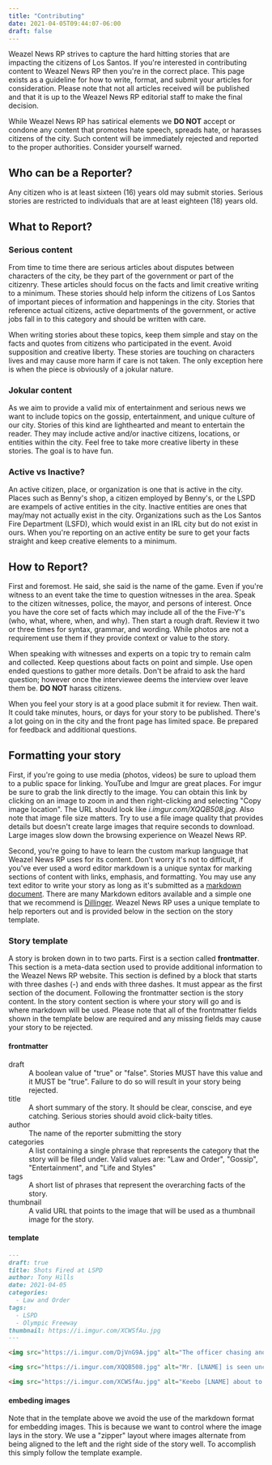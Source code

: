 ```yaml
---
title: "Contributing"
date: 2021-04-05T09:44:07-06:00
draft: false
---
```


Weazel News RP strives to capture the hard hitting stories that are impacting the citizens of Los Santos. If you're interested in contributing content to Weazel News RP then you're in the correct place. This page exists as a guideline for how to write, format, and submit your articles for consideration. Please note that not all articles received will be published and that it is up to the Weazel News RP editorial staff to make the final decision.

While Weazel News RP has satirical elements we **DO NOT** accept or condone any content that promotes hate speech, spreads hate, or harasses citizens of the city. Such content will be immediately rejected and reported to the proper authorities. Consider yourself warned.

## Who can be a Reporter?

Any citizen who is at least sixteen (16) years old may submit stories. Serious stories are restricted to individuals that are at least eighteen (18) years old.

## What to Report?

### Serious content

From time to time there are serious articles about disputes between characters of the city, be they part of the government or part of the citizenry. These articles should focus on the facts and limit creative writing to a minimum. These stories should help inform the citizens of Los Santos of important pieces of information and happenings in the city. Stories that reference actual citizens, active departments of the government, or active jobs fall in to this category and should be written with care. 

When writing stories about these topics, keep them simple and stay on the facts and quotes from citizens who participated in the event. Avoid supposition and creative liberty. These stories are touching on characters lives and may cause more harm if care is not taken. The only exception here is when the piece is obviously of a jokular nature.

### Jokular content

As we aim to provide a valid mix of entertainment and serious news we want to include topics on the gossip, entertainment, and unique culture of our city. Stories of this kind are lighthearted and meant to entertain the reader. They may include active and/or inactive citizens, locations, or entities within the city. Feel free to take more creative liberty in these stories. The goal is to have fun.


### Active vs Inactive?

An active citizen, place, or organization is one that is active in the city. Places such as Benny's shop, a citizen employed by Benny's, or the LSPD are exampels of active entities in the city. Inactive entities are ones that may/may not actually exist in the city. Organizations such as the Los Santos Fire Department (LSFD), which would exist in an IRL city but do not exist in ours. When you're reporting on an active entity be sure to get your facts straight and keep creative elements to a minimum. 

## How to Report?

First and foremost. He said, she said is the name of the game. Even if you're witness to an event take the time to question witnesses in the area. Speak to the citizen witnesses, police, the mayor, and persons of interest. Once you have the core set of facts which may include all of the the Five-Y's (who, what, where, when, and why). Then start a rough draft. Review it two or three times for syntax, grammar, and wording. While photos are not a requirement use them if they provide context or value to the story.

When speaking with witnesses and experts on a topic try to remain calm and collected. Keep questions about facts on point and simple. Use open ended questions to gather more details. Don't be afraid to ask the hard question; however once the interviewee deems the interview over leave them be. **DO NOT** harass citizens. 

When you feel your story is at a good place submit it for review. Then wait. It could take minutes, hours, or days for your story to be published. There's a lot going on in the city and the front page has limited space. Be prepared for feedback and additional questions. 

## Formatting your story

First, if you're going to use media (photos, videos) be sure to upload them to a public space for linking. YouTube and Imgur are great places. For imgur be sure to grab the link directly to the image. You can obtain this link by clicking on an image to zoom in and then right-clicking and selecting "Copy image location". The URL should look like _i.imgur.com/XQQB508.jpg_. Also note that image file size matters. Try to use a file image quality that provides details but doesn't create large images that require seconds to download. Large images slow down the browsing experience on Weazel News RP.

Second, you're going to have to learn the custom markup language that Weazel News RP uses for its content. Don't worry it's not to difficult, if you've ever used a word editor markdown is a unique syntax for marking sections of content with links, emphasis, and formatting. You may use any text editor to write your story as long as it's submitted as a [markdown document](https://www.markdownguide.org/getting-started/). There are many Markdown editors available and a simple one that we recommend is [Dillinger](https://dillinger.io/). Weazel News RP uses a unique template to help reporters out and is provided below in the section on the story template.

### Story template 

A story is broken down in to two parts. First is a section called **frontmatter**. This section is a meta-data section used to provide additional information to the Weazel News RP website. This section is defined by a block that starts with three dashes (-) and ends with three dashes. It must appear as the first section of the document. Following the frontmatter section is the story content. In the story content section is where your story will go and is where markdown will be used. Please note that all of the frontmatter fields shown in the template below are required and any missing fields may cause your story to be rejected.

#### frontmatter

<dl>
	<dt>draft<dt>
	<dd>A boolean value of "true" or "false". Stories MUST have this value and it MUST be "true". Failure to do so will result in your story being rejected.</dd>
	<dt>title<dt>
	<dd>A short summary of the story. It should be clear, conscise, and eye catching. Serious stories should avoid click-baity titles.</dd>
	<dt>author<dt>
	<dd>The name of the reporter submitting the story</dd>
	<dt>categories<dt>
	<dd>A list containing a single phrase that represents the category that the story will be filed under. Valid values are: "Law and Order", "Gossip", "Entertainment", and "Life and Styles"</dd>
	<dt>tags<dt>
	<dd>A short list of phrases that represent the overarching facts of the story.</dd>
	<dt>thumbnail<dt>
	<dd>A valid URL that points to the image that will be used as a thumbnail image for the story.</dd>
</dl> 

#### template

```markdown
---
draft: true
title: Shots Fired at LSPD
author: Tony Hills
date: 2021-04-05
categories:
  - Law and Order
tags:
  - LSPD
  - Olympic Freeway
thumbnail: https://i.imgur.com/XCWSfAu.jpg
---

<img src="https://i.imgur.com/DjVnG9A.jpg" alt="The officer chasing another suspect of the shooting after Keebo [LNAME] was receiving medical care" title="The officer chasing another suspect of the shooting after Keebo [LNAME] was receiving medical care" class="photo photo-left" /> Yesterday reports came in of shots being fired on or near the Olympic Freeway near the LSPD. Witnesses in the area stated that they were standing near the LSPD station building when up to six shots were heard coming from the direction of the freeway. Shortly thereafter officers were dispatched and came to investigate. During their investigation a vehicle pulled up to the front of the LSPD and a one Keebo [LNAME] approached the reporter on site and started to share a story about the LSPD. 

<img src="https://i.imgur.com/XQQB508.jpg" alt="Mr. [LNAME] is seen unconcsious in the vehicle after the officer opened fire" title="Here Mr. [LNAME] is seen unconcsious in the vehicle after the officer opened fire" class="photo photo-right" /> It was at this time that a cadet approached Mr. [LNAME] and asked him to stand down and surrender peacefully to the officers on site. Mr. [LNAME] then made way towards his vehicle and entered it despite repeated requests from the officer. Once in the vehicle the police officer drew his weapon and warned Mr. [LNAME] to step out of the vehicle. When Mr. [LNAME] refused to comply the officer fired a single shot into the vehicle severely wounding Mr. [LNAME]. 

<img src="https://i.imgur.com/XCWSfAu.jpg" alt="Keebo [LNAME] about to receive medical attention from EMS" title="Keebo [LNAME] about to receive medical attention from EMS" class="photo photo-left"/ > EMS was then called onto the scene and began to administer aid to the victim. Sources at the Pill Box reported that the patient made a speedy recovery after surgery to remove the bullet. When the officer, a new cadet to the Los Santos police force, who fired the shot was questioned by Weazel News, they stated that it wasn't intentional and that he chose the incorrect tool from his gear due to the confusing placement based on SOP (standard operating procedure). Weazel News reached out to Chief D. Taylor for comment on this story who had this to say: "This was an unfortunate situation where the LSPD is evalauting training procedures. The LSPD will make sure that cadets receive the proper training on their equipment so that they may appropriately apply non-lethal force."
```

#### embeding images

Note that in the template above we avoid the use of the markdown format for embedding images. This is because we want to control where  the image lays in the story. We use a "zipper" layout where images alternate from being aligned to the left and the right side of the story well. To accomplish this simply follow the template example.

